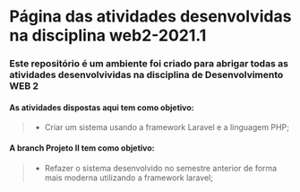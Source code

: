# Página das atividades desenvolvidas na disciplina web2-2021.1

### Este repositório é um ambiente foi criado para abrigar todas as atividades desenvolvividas na disciplina de Desenvolvimento WEB 2

#### As atividades dispostas aqui tem como objetivo:
> - Criar um sistema usando a framework Laravel e a linguagem PHP;

#### A branch Projeto II tem como objetivo:
> - Refazer o sistema desenvolvido no semestre anterior de forma mais moderna utilizando a framework laravel;
